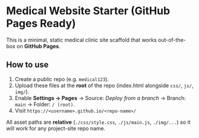 # Medical Website Starter (GitHub Pages Ready)

This is a minimal, static medical clinic site scaffold that works out-of-the-box on **GitHub Pages**.

## How to use
1. Create a public repo (e.g. `medical123`).
2. Upload these files at the **root** of the repo (index.html alongside `css/`, `js/`, `img/`).
3. Enable **Settings → Pages** → Source: *Deploy from a branch* → Branch: `main` → Folder: `/ (root)`.
4. Visit `https://<username>.github.io/<repo-name>/`

All asset paths are **relative** (`./css/style.css`, `./js/main.js`, `./img/...`) so it will work for any project-site repo name.
